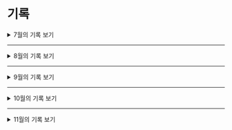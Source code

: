 # 기록

<details>
<summary>7월의 기록 보기</summary>
<div markdown="1">

#### 21.07.06 23:00

    레포지토리 클론 후 react / typeScript 추가

#### 21.07.07 01:00

    eslint, prettier, vscode setting 적용 후 typescript 테스트 페이지 추가 - 오후에 더 진행 할 예정

#### 21.07.07 23:07

    Atomic 디자인 설계시 컴포넌트 단위 확인을 위한 Storybook 적용 - Eslint와 Storybook에서 충돌이 났는데 해당 파일들 예외처리 해뒀음

#### 21.07.23 20:00

    회원 가입, 로그인 페이지를 구현했음
    - redux 추가
    - 회원가입의 경우 사용자 정보를 객체로 묶은 후 axios post통신으로 서버에 전송
    - 로그인의 경우 사용자가 입력한 이메일, 비밀번호를 묶은 후 axios post통신으로 서버에 전송 후 JWT 토큰을 받아 와서 사용

#### 21.07.26 17:30

    회원 가입 페이지 수정
    - 생년월일을 한줄로 입력 받던 것을 년, 월, 일 단위로 나누어서 받은뒤 concat을 통해 합쳤음
    - 성별을 boolean타입으로 추가 - 프론트에서 사용할때는 "M", "F"로 성별 판별 후 객체로 묶어서 보낼대 boolean으로 변환 후 전송

#### 21.07.27 19:34

    회원 가입 페이지 약관 동의 버튼 추가
    - 토글 형식으로 생성
    - 동의 하지 않으면 회원 가입 불가, 동의 시 회원 가입 가능

#### 21.07.28 16:40

    Atomic Design과 StoryBook을 이용해서 컴포넌트 분리 작업
    - atom - Button, Icon 생성

#### 21.07.29 17:35

    Atomic Design과 StoryBook을 이용해서 컴포넌트 분리 작업
    - atom - Image, Input, Label 생성
    - molecules - FormInput 생성

#### 21.07.30 17:44

    Atomic Design과 StoryBook을 이용해서 컴포넌트 분리 작업
    - 따로 코딩하지 않고 atom에서 molecules로 조합하면서 응용 하는 방법 공부

</div>
</details>

---

<details>
<summary>8월의 기록 보기</summary>
<div markdown="2">

#### 21.08.02 18:56

    Atomic Design과 StoryBook을 이용해서 컴포넌트 분리 작업
    - molecules - Card, ModalItem 생성
    - organism - Boxes, CardGrid, Modal 생성

#### 21.08.03 19:48

    Atomic Design과 StoryBook을 이용해서 컴포넌트 분리 작업
    - GlobalStyle을 이용해 App과 StoryBook에 Reset.css 적용
    - organisms - header 생성
    - template - baseTemplate 생성 -> 대부분의 페이지 형태를 이거로 사용

#### 21.08.04 21:14

    컴포넌트 분리 작업 및 개발 보수 진행
    - StoryBook 설정에 Provider 추가 -> 사용하지 않을 경우 dsipatch 에러 발생으로 테스트 불가
    - 회원 가입 페이지의 state 간소화 진행 - 비슷한 유형의 함수와 state를 8개에서 1개로 줄임
    - ※기존의 로그인 페이지 atomic으로 재구성 완료, 회원 가입 페이지는 80% 완료※

    ### 추후 무조건 수정 해야하는 거
    1. 리덕스 dispatch.then 에서 발생 하던 [Property 'then' does not exist on type ...] 에러를 일단 조건문으로 우회해서 해결  - login, join ※ async await 처럼 데이터의 전송을 기다리지 않아서 생기는 문제가 발생 함

    2. Card 필요한 형태로 처음부터 다시 만들기 - [사용자에게 보여지는 카드, 내가 좋아하는 작가 카드]

#### 21.08.05 18:19

    - ※기존의 회원 가입 페이지 atomic으로 재구성 완료※
    - 회원 가입, 로그인 페이지 validator 테스트 적용 결과 => 잘 됨, 바로 사용 가능
    - 지금까지 제작한 StoryBook 팀원들 확인할 수 있게 사이트를 통해 배포
    [개발한 페이지 보기](https://photologger.netlify.app)

#### 21.08.06 20:33

    - ※회원 가입, 로그인 페이지 validator 적용 완료※ => 사용자가 잘못 입력할 경우 바로 확인 가능, 모든 조건 완료 되어야지 버튼 활성화
    - 백엔드에서 제공한 회원가입 Mock 서버와의 Post 통신 Test 성공

#### 21.08.07 21:36

    - 회원 가입, 로그인 알고리즘 변경 -> 테스트만 해보면 됨

#### 21.08.08 20:40

    - 메인 페이지 구성 변경 - SearchBar, Title, KoreaMap 추가 -> KoreaMap(SVG 세밀한 수정 필요 !!!!!)
    - Search 페이지 생성 - 메인 페이지에서 검색 할 경우 그 내용을 query로 이용해서 Search 페이지로 이동

#### 21.08.09 19:07

    - 메인 페이지 지도 수정 - SVG 이미지를 컴포넌트로 변경, 지역 위에 마우스가 올라 갈 경우 색상 변경, 클릭시 해당 지역으로 사진 검색 *해당 위치가 어디인지를 표현 해주어야 함 => (21.08.09 19:38 적용 완료)

#### 21.08.10 20:31

    - Mock 서버 통신을 이용해 Jwt 획득 및 로컬 스토리지에 복호화 후 저장까지 완료
    - 로컬 스토리지의 값 유무에 따라 header의 내용이 변함 -> login, join이 있다가 로그인 상태가 되면 mypage, cart, logout이 나옴
    - MyPage에서 쓸 MyMenu molecules 구성 완료

    - ※21.08.04의 문제였던 dispatch 오류 해결... 스택오버플로는 신이야!※
    => [커스텀 dispatch를 만들어야 하는 이유]: <https://stackoverflow.com/questions/63811401/property-then-does-not-exist-on-type-asyncthunkaction-redux-toolkit>
    => pure한 dispatch를 사용하기 보단 새로운 dispatch기능과 타입을 가지고 있는 useAppThunkDispatch를 만들어서 사용

#### 21.08.11 22:28

    - molecules - EditProfile 생성 완료
    - 내 정보 수정 페이지 생성 완료 => 유저의 기존 정보를 초기 화면에 표시
    - 로그아웃 기능 구현 - localStorage clear 방식
    - login, join 동작 시 페이지를 새로 고침해야지 정상적으로 localStorage에서 데이터를 가져오는 에러 해결
    => [새로고침 시 함수가 동작되는 경우]: <https://geonlee.tistory.com/191>
    => history.replace('/')가 아닌 window.location.replace('/') 사용

    - MyPage에서의 메뉴별 렌더링 방식은 파라미터를 읽은 후 switch case문을 구별해서 렌더링 하는 방식 사용
    - 페이지 렌더링 시 스크롤이 고정되어 있던 것을 항상 맨 위로 가게끔 ScrollToTop 생성 및 적용
    - KoreaMap 그나마 유지보수 하기 쉽게 코드 수정 했음

    - bcrypt와 bcryptjs 중 bcryptjs를 사용하게 된 이유
    => bcrypt는 c++로 제작이 되었고 bcryptjs는 pure JS로 제작 되었다. 알고리즘은 동일하고 속도는 bcrypt가 1.3배 정도 빠르지만 NodeJS, Node-WebKit, Electron 에서만 사용이 가능하다.
    => bcrypt 쓰면 aws-sdk 에러남;;
    - bcryptjs를 쓰면서 spring 쪽을 같이 조사했는데 spring과 npm의 bcrypt 알고리즘이 동일하다면 salt값을 안 넘겨주어도 될 거 같다?

    - molecules - ModalLoading 생성 완료
    - 로그인, 회원 가입 시 통신 하는 시간 동안에 보여줄 Loading 페이지 구현 완료 - 추후 상품 검색에서도 사용 가능

#### 21.08.11 22:28

    - 백(spring boot)와 프론트(react) 에서 bcrypt 동작이 일치하는지 확인 완료
    => 프론트에서 해싱한 비밀번호를 넘기면 백에서 받은 후 대조 후 판별 - 서로 다른 라이브러리를 사용하지만 동작이 동일

#### 21.08.13 21:53

    - 백(spring boot)와 프론트(react) 에서 로그인, 회원가입, 개인 정보 수정, 개인 정보 불러오기 axios 통신 테스트 완료
    => 정상 작동 됨 - 문제였던 부분 (통신 과정에서 유저 정보들을 data로 묶어서 보냈는데 백에서 이상하게 받음...)

#### 21.08.14 21:37

    - 회원 가입 단계에서 이메일 중복 체크하는 버튼 생성 및 validator 추가
    => 동작은 get으로 통신하여서 리턴 값을 받아서 체크

#### 21.08.15 19:26

    - 페이지 이동할 때마다 토큰이 만료되었는지 백엔드와 통신 설정하기 완료
    => useEffect를 이용하여서 렌더링 이전에 API와 통신 후 만료되었으면 login페이지로 아니라면 정상적을 진행하는 방식
    => 백엔드에서 API가 완성되면 바로 테스트 가능

    - 중복 로그인, 회원 가입 방지하기
    => useEffect를 이용해서 store에서 유저 정보를 가져오는데 유저정보가 없으면 로그인 페이지로 있으면 정상적으로 진행

#### 21.08.16 16:20

    - 시작 시 favicon error 해결 => 문제는 없지만 콘솔 창에서 거슬려서 link를 통해서 해결
    - 로그인 실패 했는데도 헤더가 바뀌던 문제 해결
    => 지금까지는 그냥 리턴이 있으면 무조건 로그인 성공하는 판정이었다.
    => action - login의 dispatch에 조건문을 걸어서 토큰이 있으면 로그인 없으면 실패로 변경

    - axios 통신 패치 - [로그인, 회원 가입, 유저 정보 조회, 유저 정보 수정, 이메일 중복 확인]
    => 필요 없는 부분 지우고 수정이 필요한 부분들은 수정
    => 로그인 실패시 로그인 페이지에 남아있기 위해서 action에서 promise.resolve에 data를 넘겨 준 뒤 then에서 확인 후 분기

    - 이메일 중복 체크 성공 후 내용을 지운 후 아무 이메일을 넣어도 성공 이라고 나오던 것을 수정
    => 이제 지운 후에 다시 입력 할 경우 다시 중복 검사 해야 함

#### 21.08.17 21:15

    - join, login, edit-profile 페이지 component 전부 수정
    => 사용하지 않는, 스타일은 같은데 추가로 만들어져 있는 등 수정

    - axios 통신 과정에서 예외 처리 추가
    => dispatch then이후 catch를 이용해 서버와의 통신이 안되었을 경우의 조치 추가

    - Card 컴포넌트 새로 개발 해야 함

#### 21.08.18 19:41

    - 백엔드와 JWT체크 통신 성공 및 적용 완료
    => 체크 항목 1. JWT가 만료되었는가?, 2. 백에서 발급한 JWT와 userEmail정보가 무결성을 가지고 있는가?

    - edit-profile 페이지 useEffect가 아닌 useLayoutEffect를 이용해서 JWT 통신 체크
    => [왜 useLayoutEffect를 쓸까?]: <https://hyojin96.tistory.com/entry/%F0%9F%8D%80-useEffect-VS-useLayoutEffect-%F0%9F%8D%80>
    => 백에서 만료되었거나 무결성이 위배된다고 오면 로그아웃 후 로그인 페이지로 이동
    => 문제 없을 경우 유저 정보를 받음 그 후 state에 저장

    - redux-services-auth 에 JWT 체크하는 통신 추가
    => 리덕스를 이용해 행위를 체크한 후 store에 데이터를 저장하는 방식을 사용하지 않음
    => 리덕스는 새로고침시 초기화가 되기 때문에 redux-persist나 localStorage에 데이터를 저장 후 가져오는 방식으로 해야하는데, 지금 와서 redux-persist를 사용하기에는 주저가 있고, localStorage에 저장은 문제가 될 소지가 다분해 사용하지 않음 - useState 사용

#### 21.08.19 19:00

    - commons - routes.ts를 생성 해 눈에 보이던 경로를 전부 변수로 전환
    - setupProxy.ts를 이용해 다른 방식의 CORS 문제 해결 시도
    => 기존의 방식에서 생기던 문제 - Package.json에 [proxy: 주소] 를 추가하던 방식인데 favicon에러가 지속적으로 발생, 문제는 없지만 거슬린다.
    => [typeScript에서 setupProxy.ts가 안될 때](https://egas.tistory.com/39?category=480808)

    - 백엔드와 비밀번호 재 설정 통신 성공 완료
    => 사용자가 입력한 이름, 이메일, 전화번호가 DB와 일치 할 경우 해당 이메일로 랜덤 비밀번호를 보내는 방식 - 로그인 후 비밀번호 수정 해야 함

#### 21.08.20 17:39

    - 비밀번호 재 설정 페이지 완성 및 axios 통신 적용 완료
    => 성공 시 이메일을 확인하라는 모달창이 뜨고 로그인 화면으로 가는 버튼이 생김
    => 실패 시 alert 창으로 정보가 불일치 하다고 알려준 후 새로 고침

    - 회원 가입 시 이메일 인증 기능 추가
    => 이메일 중복 확인에서 "확인" 버튼을 누른 후 이미 가입된 이메일이면 validator로 이미 가입된 메일이라 표시
    => 가입 가능 할 경우 "확인" 버튼이 "재 전송" 버튼으로 바뀌고 밑에 숨겨진 폼이 생겨남
    => 폼의 주요 내용은 인증 번호 입력 폼, 인증 번호 확인 버튼, 유효성 결과 문장
    => 인증 성공 할 시에는 인증 성공이라는 메시지가 출력 됨
    => 인증 실패 시에는 인증 번호가 일치하지 않다는 알림이 뜸
    => 현재는 mock 서버 주소로 구현 완료 되었고 API 개발이 완료 되면 바로 적용 가능 - onEmailAuthCheckHandler

#### 21.08.21 19:06

    - 이메일 인증 까지 성공 해야 회원 가입이 가능하게 state 추가 및 완료 조건 수정

    - 마이 페이지의 이미지 업로드 페이지 구현 중
    => 거의 다 만들었고 일단 기본 적인 형태만 잡았음
    => 버튼을 눌러서 이미지 업로드 하는 방식, 내일 완성 예정

#### 21.08.22 11:16

    - 이미지 업로드 페이지 구현 중
    => 배치는 끝났고 handler와 func 몇 개만 추가 하면 끝, multipart/form-data 형식으로 전송하게 끔 구성 - 나중에 배열 형태로 보내면 됨
    => 이미지 불러온 후 미리 보기가 가능하게 수정 할 예정
    => 추후 사진 위치 정보를 어떻게 입력하거나 받을 지 구상 할 예정

#### 21.08.23 18:58

    - 이미지 업로드 구현 완료
    => 버튼을 눌러 업로드 하고, 이미지 업로드 시 전송 전 미리 보기로 볼 수 있게 제공
    => 사용자가 수동으로 정보를 기입 할 수 있게끔 구현 - 내용은 아직 정하지 않았음
    => axios POST 통신을 통해서 전송하는데 multipart/form-data 형식으로 분할 해서 전송하게 끔 구현
    => API 주소만 들어오면 바로 테스트 가능
    => 우려 되는 부분 - 이번에는 파일이 껴서 object 타입으로 보내는데 백에서 그렇게 받을 수 있을까?
    - [formData의 값을 console.log로 볼 수 없는 원인](https://velog.io/@josworks27/formData-console.log)
    - [muiltipar/form-data 참고](https://stackoverflow.com/questions/41610811/react-js-how-to-send-a-multipart-form-data-to-server)

#### 21.08.24 22:44

    - Card 컴포넌트 구현 중
    => 구현 형태
        1. 그냥 보여지는 거, 마우스 갖다 대면 보여지는 거 [사진 || 작가, 조회수, 좋아요, 구매 수, 구독 버튼]
        2. 마우스 클릭 후 보여지는 거 [왼쪽: 사진 || 사진 구독 버튼 || 작가 프사, 작가명, 작가 구독 버튼 및 작가 구독자 수 || 댓글 ||   작가의 다른 이미지], [오른쪽: 사진 본 횟수, 사진 구매 수, 사진 구독 수 || 가격, 사진 정보, 구매 버튼 || 주의 사항 || 키워드]
        3. 작가 보여지는 거 [프로필 사진, 작가 이름 || 보유 사진- 보유 사진 중 4개 가져와서 타일 형식으로 작게 만들고 보여주기]
    => 현재 1번 형태의 카드 완성 - 마우스 오버 시 정보가 나옴 (정보는 axios 통신을 통해 획득)
    => [마우스 오버나 엔터 시 움직일 때마다 깜빡이는 경우](https://developpaper.com/question/onmouseover-event-why-does-the-layer-flicker-when-the-mouse-moves/)
    => 마우스 진입 시 기존의 영역에 새로운 것이 생겨서 마우스 아웃으로 판별하기에 새로운 영역에 이벤트를 끄는 방식으로 css에 pointer-events: none; 속성 넣으면 됨
    => css에 pointer-events: none; 속성 넣으면 됨

    - git flow 첫 사용 develope을 만들고 feature에 card_component, cursor_based_pagination branch 생성
    - Netlify 이용한 storybook 배포 잠정 중단 - 에러가 너무 많이 난다.... 수정 시에 많은 시간 투자 필요

    - 백엔드와 이미지 업로드 페이지 통신 시도
    => 실패, 나중에 확인해보니 데이터 값이 null이 들어감 이게 왜 이런 오류가 나는지는 모르겠는데 일단 해결 했음 문제 확실히 인지 예정

#### 21.08.25 21:48

    - 어제 실패 했던 이미지 업로드 통신 성공!
    => 프론트 측의 문제였고 이미지 업로드 후 미리보기 부분에서 에러가 났었다. 바로 해결 후 업로드 해보니 백엔드의 DB에 잘 저장 되었다.
    => 이제 이미지 업로드 후의 동작에 대한 설계가 필요하고, 어떤 정보들을 보내줄 지 고민해봐야 함

    - Card 컴포넌트 구현 중
    => 오늘 2번 형태의 카드 완성 - 사용자의 마이 페이지에서 좋아요 한 작가의 프로필 Card, 마우스 오버 시 하트가 나옴
    => 3개의 타입 에서 [사용자의 마이 페이지에서 좋아요 한 사진 Card] 형태가 추가 되어 총 4개의 타입으로 제작

#### 21.08.26 19:56

    - Card 컴포넌트 완성
    => 3번 형태의 카드 완성 - 사용자의 마이 페이지에서 좋아요 한 사진 Card, 마우스 오버 시 하트가 나옴
    => svg 이미지들을 컴포넌트로 바꿔서 유지 보수 하기 쉽게 변경

    - 기존의 Cart Type04를 ImageDetail 페이지로 변경 후 개발 중 현재 80% 완성
    => 사진을 눌렀을 때 나오는 정보를 표시하는 페이지
    => 댓글, 키워드, 작가의 다른 사진 보기 기능만 만들면 됨

#### 21.08.27 23:06

    - 커서 기반 페이지네이션 구현 중
    => 라이브러리가 많은데 그중에서 일단 2개를 골라서 2개 다 만들고 마음에 드는 걸로 써보려고 한다.
    1. https://www.npmjs.com/package/react-infinite-scroll-hook
    2. https://www.npmjs.com/package/react-window

    => 1번으로 하니 hook전용이라 편한데 세밀한 설정을 건드리기가 너무 까다롭다
    => 2번은 아직 미구현

#### 21.08.30 23:05

    - 커서 기반 페이지네이션 결과
    => 1번 방법을 사용하기로 결정 - 나는 끝났고 백엔드 측의 API 개발이 완료되어야 이 다음이 진행 가능하다.
    => 잠정 중단. 다른 페이지 먼저 만들기

    - 이메일 인증 시스템 변화
    => 기존 회원 가입 시 문자열 검사하는 방식에서, 이메일로 발송된 링크를 누르면 인증 되는 방식으로 변경
    => 내일 회원 가입 이메일 인증 제거, 회원 가입 끝나면 이메일 인증 하라는 창 보여주기

    - 로그인 결과 값 변경
    => 기존 2개의 결과 값에서 3개의 결과 값으로 변경 됨
    => (로그인 성공, 로그인 실패) - (로그인 성공, 로그인 실패, 이메일 인증 필요)

#### 21.08.31 18:13

    - 커서 기반 페이지네이션 테스트 완성
    => 잠정 중단 하기로 했었는데 갑자기 아이디어가 생각 나서 구현 했다.
    => src 폴더에 mockData.json을 만들고 로컬로 API를 띄운다음 axios.get으로 테스트 했다.
    => 잘 되었고 이제 백엔드에서 만든 API를 가지고 테스트를 하면 된다.

    - 회원 가입 이메일 인증 성공
    => 회원 가입 끝난 후 이메일로 이동해서 받은 링크로 이동을 해야지 로그인 가능
    => 테스트는 성공했고 이제 세부적인 사항과 로그인 로직만 수정하면 된다.

</div>
</details>

---

<details>
<summary>9월의 기록 보기</summary>
<div markdown="3">

#### 21.09.01 19:19

    - Main의 koreaMap 제거
    => 디자인이 이쁘면 특색있는 기능이 될 거 같은데 디자인 쪽이 영 자신이 없어서 그냥 제거 했다.
    => koreaMap 대신 백엔드 쪽에서 최신에 업로드 된 이미지를 받아서 커서 기반 페이지네이션으로 렌더링 하기로 했음 - 현재는 개인적으로 만든 mock data 넣은 상태

    - 회원 가입 후 이메일 인증 하라는 페이지로 이동
    => 이제 회원 가입 후 바로 로그인 페이지로 이동하는 것이 아닌 이메일 인증 하라는 Notice 페이지로 이동

    - 로그인 로직 변경 완료
    => 통신의 응답 값으로 isvalue를 받는데 로그인 성공시 1, 이메일 또는 비밀번호가 틀렸을 시 0, 이메일 인증이 안되었을 경우 2로 온다.
    => 1의 경우에만 로그인 후 메인으로 이동하고 0과 2의 경우에는 각각 어떤 문제인지 alert로 사용자에게 표시해준다.

#### 21.09.02 20:46

    - 결제 페이지 구현 중 - 80% 완료
    => 아임포트를 이용해서 구현
    => 클라이언트에서 아임포트와 통신을 한 후 아임포트 측에서 넘겨주는 데이터를 백엔드에 다시 전송해주는 방식
    => 현재 클라이언트에서 아임포트와 통신을 한 후 데이터 받아오는 부분까지는 완성
    => 백엔드측의 API와 페이지에서의 뼈대만 조금 손 보면 완성

#### 21.09.03 17:05

    - 결제 페이지 완성
    => UI 뼈대 완성
    => 백엔드 측에서 프론트와 아임포트의 통신 결과 값을 받는 API만 완성되면 종료

#### 21.09.06 21:11

    - feature/best_category_404 브랜치 생성
    => best, category, 404 페이지 만든 후 develop에 merge 할 예정

    - best 페이지 완성
    => 기존의 search 컴포넌트를 활용하여서 간단하게 parameter로 입력 받는 페이지로 생성

    - category 페이지 진행 중
    => 카드 형태로 구현 예정
    => 생각이 좀 바뀌었는데 헤더에 별도로 버튼으로 두지 말고 메인 화면에서만 카드 형태로 보여줘야겠다.

#### 21.09.07 21:08

    - category에 사용 할 card 완성 type04로 생성
    => 마우스가 위에 올 시 이미지가 확대 됨

    - postman mock server 직접 만들어서 테스트 중
    => 커서 기반 한번 임의로 테스트 중인데 에러 떠서 확인 중

#### 21.09.09 20:24

    - 커서 기반 페이지네이션 1차 테스트 완료
    => 아직 서로 맞춰야 할 부분이 많음
    => 변수도 수정 해야 하고 백엔드에서 생성한 API 주소도 변경 해야 함

    - 결제 페이지 결제 성공 후 정보 전송 테스트 완료
    => 백엔드 측에 제대로 잘 넘어감
    => 중복일 경우도 백엔드에서 대비를 해두었음

#### 21.09.10 16:41

    - category 구현 완료
    => 메인 페이지에서만 보이며 상품 바로 위에 위치함
    => 가로 스크롤 형태로 구현 - 스크롤 대신 드래그 기능 사용
    => 클릭 시 해당 카테고리 페이지로 이동

    - 404 페이지 구현 완료
    => 잘못된 주소로 이동 할 경우 404 페이지로 이동
    => 에러 내용과 메인으로 돌아가기 버튼이 있음

#### 21.09.13 22:18

    - MyPage의 결제 내역 구현 중
    => 사용자가 보고 싶은 기간을 정해서 볼 수 있게 구현 중
    => mock 데이터는 직접 만들어 두었고 데이터 가져오는 것도 확인했음
    => 데이터 가져온 뒤 어떻게 보여줄 지 정하면 끝

#### 21.09.14 20:26

    - MyPage의 결제 내역 페이지 구현 완료
    => 디자인을 제외한 부분 구현 완료
    => axios 통신을 통해 받아 온 후 list형태로 뿌려준다.
    => 정보가 많을 경우 스크롤로 확인 가능

#### 21.09.15 09:04

    - 기존의 404 컴포넌트를 더 세분화 함
    => 페이지 자체를 가져오던 방식에서 컴포넌트만 가져오는 방식으로 변경
    => 좀 더 다양하게 쓸 수 있게 됨
    => 마이 페이지에서 등록되지 않은 주소로 이동 할 때에도 사용 가능

#### 21.09.16 22:05

    => 그냥 map을 쓰면 에러가 나는 이유 [https://devbirdfeet.tistory.com/47]

    - MyPage 구독한 이미지 / 작가 페이지 구현 완료
    => 토글 버튼을 눌러서 이미지와 작가 페이지를 왔다 갔다 할 수 있음
    => 해당 페이지 도착 하면 바로 API 통신 그 후 렌더링
    => useEffect를 사용해서 초기 페이지 진입 시 통신 후 Item들 세팅

    - MyPage 구매한 이미지 페이지 구현 완료
    => 결제 내역 페이지와 동일한 형태로 구현 했음
    => 기간을 정해서 볼 수 있게 구현

#### 21.09.17 16:38

    - Card 컴포넌트에 type 05, 06 추가
    => 이미지 관리 페이지에서 사용 할 카드 형태

    - MyPage 이미지 관리 페이지 구현 중
    => 승인, 심사 중, 승인 불가 형태로 구분 되어있음 각각 클릭해서 확인 가능
    => 거의 다 만들었는데 Postman의 호출 횟수가 넘어가서 더 이상의 테스트 불가로 중단

    => 다음부터는 로컬 json-server로 해야 할 듯

#### 21.09.20 21:11

    - Image Upload 페이지에 사용 할 위치 정보 폼 생성 완료
    => Kakao Map API 사용, 사용자가 클릭 하면 로드뷰와 마커가 해당 위치로 이동하고 주소가 InfoWindow로 뜸
    => Component로 만들었는데 어떻게 적용 할 지 생각 해야 함 - 주소 및 좌표 정보는 state에 저장 되고 있음
    => 자식의 props 정보를 부모로 올려 보내면 될 거 같음

    - PayLog 페이지 통신 후 업로드 할 변수 명 변경 완료

#### 21.09.21 12:08

    - Image Upload 페이지에 KakaoMap 융합 성공
    => 자식과 부모의 props 전달로 구현 했음
    => 키워드 입력 부분은 백엔드와 협의 후 간단하게 수정만 하면 됨
    => 위치 입력 부분은 Input 칸을 클릭 하면 kakao map이 뜨고 거기서 위치 클릭 후 저장 버튼을 누르면 state에 저장
    => 디자인은 나중에 하자...

    - mock data 서버 이전 성공
    => 기존의 postman에서 json-server(local)로 이동 - 한도가 초과되어서 이동 했음
    => 모든 api 불러오던 주소 변경

    - 모든 axios 통신 auth.services로 이동
    => 한 곳에서 통신 관리

    - Category 보여주는 로직을 변경
    => 기존에 무한 스크롤을 응용해서 진행 했는데 렌더링에 불필요한 것이 많아 시간이 오래걸렸음
    => 어차피 갚은 정해져 있으니 무한 스크롤이 아닌 그냥 map을 사용

    - map 함수 쓸때 () => {} 이렇게 쓰면 작동을 안한다. () => () 이렇게 해야 한다. - 1시간 동안 찾음

#### 21.09.22 16:33

    - 회원 가입 페이지에 사용자 프로필 사진을 등록할 수 있는 폼 추가
    => 기존 통신 시 Json 형태로 보내던 것을 FileData 형식으로 변경

    - 개인 정보 수정 페이지에 사용자 프로필 사진을 변경할 수 있는 폼 추가
    => 기존 통신 시 Json 형태로 보내던 것을 FileData 형식으로 변경

#### 21.09.23 20:00

    - MyPage 출금 페이지 80% 완성
    => 페이지에 들어갈 요소랑 백엔드에서 뭐 받을 지만 정확히 알아내서 요소만 채워 넣으면 됨
    => 정해진 뒤 mock data 만들고, li에 넣고 통신 테스트만 하면 됨

    - 판매자 대시 보드 페이지 준비 중
    => 약간의 틀은 잡아 놓았고 백엔드 측에서 데이터 넘겨줄 수 있는가 얘기 해봐야 함

#### 21.09.24

    - MyPage 출금 페이지 완성
    => 이제 useEffect로 로그인 후 유저 정보가져와서 테스트만 해보면 됨

    - 백 엔드와 프로필 사진 테스트 완료
    => 회원 가입, 로그인에서의 데이터 전송 성공
    => 이미지 업로드 시 어떤 값들이 필요한지 전달 받았음

#### 21.09.25 20:18

    - MyPage 대시보드 진행 중
    => 뼈대 구축 완료, 들어갈 요소도 정해 놓았음
    => 상단: 프로필 사진, 닉네임 | 중단: 총 판매 수익금, 총 판매 량, 판매 중인 사진 수, 구독자 수 | 하단: 현재 판매 중인 사진 리스트로 보여주기

#### 21.09.28 23:12

    - MyPage 대시보드 진행 중
    => 시간이 부족해서 css만 조금 추가 및 기존 것 보수

#### 21.09.29 23:09

    - MyPage 대시보드 완성
    => axios 통신으로 유저 정보 가져온 후 렌더링하는 방식

    - 사진 클릭시 사진 정보 페이지로 이동하게끔 작동 시키기

    - 이제 본격적인 디자인 손질 들어갑니다잉

#### 21.09.30 10:43

    - Img Card와 Image Detail 연결 성공
    => 이제 Card 클릭 시 Image Detail 페이지로 이동
    => axios Card에서 Image Detail로 Image ID를 보내주고 useLayoutEffect를 사용해서 데이터를 가져옴

    - 기존의 Category Url 수정
    => /search/{catery 명} path parameter에서 /category?item= query string 형태로 변경
    => routes 수정 - category, img

</div>
</details>

---

<details>
<summary>10월의 기록 보기</summary>
<div markdown="4">

#### 21.10.01 09:52

    - 오늘 부터 Css 칼질 들어갑니다.
    => 반응형을 고려한 디자인, 기존의 px 단위들을 em, rem, % 단위로 변경
    => 최대한 깔끔하게 꾸며 봅시다.
    => 반응형으로 많은 레이아웃 수정이 필요한 페이지 - MyPage, ImageDetaile
    => 미디어 쿼리는 3가지 분기점으로 나눠서 진행 - https://hohoya33.tistory.com/127
    => font-size는 기본을 62.5%로 적용 후 개별의 페이지 마다 rem을 사용

#### 21.10.04 21:25

    - npm react-responive 설치
    => react에서 반응형을 쉽게 할 수 있는 모듈 설치
    => src/MediaQuery.tsx 생성 - phone, tablet, pc로 구분
    => PC 먼저 다 만들고 Tablet 마지막에 Mobile로 작업
    => 1차 완료: css의 어느정도의 틀 2차 완료: 완전 끝

    - PC
    => Header, Main, Join, Login, MyMenu 1차 완료

    - organsim - modal 삭제
    => 쓸데 없이 중첩 되는 구조여서 분해하고 별도로 옮겼음

    - 이거 코드 처음부터 다시 수정하는 것도 재미있네 ㅋㅋ

#### 21.10.05 23:03

    - PC
    => PayLog, Purchase, RePassword, 404, Notice, Management 1차 완료
    => 어색 했었던 css도 수정 중

#### 21.10.06 23:25

    - PC
    => Exchange, Favorite, UploadImage, DashBoard, FormInput, PaymentItem 1차 완료

    - 남은 것
    => atoms
    => molecules - Card
    => organisms

#### 21.10.07 23:12

    - PC
    => EditProfile, PaymentItem 1차 완료
    => Card 60% 정도 완성 - 내용이 많아서 조금 오래 걸린다.

#### 21.10.08 11:21

    - PC
    => Card, ImageDetail, CardGrid, atoms 완성
    => Card의 % 단위의 축소로는 어려움이 생겨서 rem 고정 값을 사용
    => 태블릿이랑 모바일은 다른 rem 고정 값을 사용해서 보여 줘야 할 듯

    - 남은 것
    => Tablet, Mobile 에서의 렌더링
    => Card % 단위 축소를 해결해야 할 듯

#### 21.10.11 22:55

    - 구독 버튼 활성화
    => 기존의 껍데이만 있던 구독 버튼을 활성화 시켰음
    => css 에서 pointer-events: none; 이어서 문제가 있었는데 잘 해결 됬음

    - 저녁에 백엔드와 구독 및 이미지 상세 페이지 테스트 완료
    => 사진, 유저 구독 및 이미지 상세 페이지 성공적으로 완료
    => auth.services 구독 관련 통신 추가

#### 21.10.12 21:52

    - 이미지 상세 페이지에 상품 구매 버튼 활성화
    => 껍데기만 있던 구매 버튼을 활성화 시켰음
    => auth.services 상품 구매 관련 통신 추가

    - 이미지 결제 내역 페이지 테스트 완료
    => 백 엔드와 테스트 성공, 1가지 문제가 있는데 s3 설정이 자 안된 거 같음

#### 21.10.18 15:40

    - 장바구니 페이지 구현 중
    => header와 myMenu에 장바구니를 추가 했음
    => 클릭 시 장바구니 페이지로 이동
    => 현재 mock data만든 후 불러와서 체크 까지 가능
    => 이제 css 디자인 바꾸고 선택 상품 결제 하는 통신 만들면 됨

    - 모든 갤러리의 이미지에 장바구니로 저장하기 버튼 만들어야 함

#### 21.10.20 19:45

    - 장바구니 페이지 구현 중
    => 체크 시 모든 가격이 얼마인지 확인 할 수 있게 적용
    => useEffect를 사용해서 상태 관리 중

    - auth.services에 2개의 통신 추가 했음
    => cart 정보 가져 올 때는 API로 토큰과 유저 이메일을 통해서 조회
    => 구매 시 토큰, 유저 이메일, 상품, 금액을 API로 전송

    - 이제 장바구니 추가와 삭제만 남았음

#### 21.10.21 22:21

    - 장바구니 페이지 구현 완료
    => 체크한 상풍 구매 뿐만이 아닌 삭제도 가능하게끔 구현 완료
    => 버튼을 통한 삭제

    - auth.services에 2개의 통신 추가
    => cart 삭제 하는 통신
    => img를 cart에 넣는 통신

    - 이제 테스트만 해보면 됨

### 21.10.22 20:26

    - 전체적인 코드 수정 중
    => 시험 기간이라서 백엔드와 테스트 하는 것이 어려워 코드 전체적으로 수정중

    - 코딩 컨벤션 재정립 - 혼자 하는 것이지만 그래도 통일 시켜야 편함
    1. 컴포넌트는 pascal case, 뒤에 전부 Item 붙이기
    2. 일반 함수, 변수는 camel case
    3. 통신은 snake case 인데 앞에 get 인지 post 인지 붙이기
    4. State 바꾸는 함수는 뒤에 event 붙이기
    5. any로 적은 거 명확한 타입으로 정의 하기

### 21.10.27 21:58

    - 내일 검색 페이지 테스트 준비
    => @를 넣어서 검색하면 작가를 검색하는 것이고, 그냥 문자만 넣으면 사진 검색
    => 사진 검색은 그냥 쓰고 작가 검색은 페이지를 따로 만들어야 할 거 같다.

### 21.10.28 19:22

    - 비상사태
    => 검색 페이지 구현을 갈아 엎어야 할 거 같다.
    => 이게 생각한 것 처럼 작동이 안된다.
    => 검색 할 때마다 레더링이 새롭게 되야 하는데 렌더링이 새롭게 안되고 주소랑 props만 변경이 된다.
    => 페이지르 새로 만들어야 하나? 이거 계속 생각 해봐야 할 거 같다.

</div>
</details>

---

<details>
<summary>11월의 기록 보기</summary>
<div markdown="5">

### 21.11.01 21:20

    - 검색 페이지 갈아 엎기
    => 현재의 검색 페이지는 별도의 한 개의 페이지로 구성되어 있다.
    => Search라는 페이지 안에 검색 폼 버튼이 있고 사진 카드를 렌더링 해주는 것도 있다.
    => 이거를 검색 폼과 사진 카드 렌더링 해주는 페이지로 따로 분리를 해봐야 할 거 같다.

    - CardGrid 수정 하기
    => 현재 CardGrid 컴포넌트는 매개변수를 받지 않고 있는데 이제 입력 값을 매개 변수로 주게끔 수정 해야 겠다.
    => 매개변수를 받으면 그에 따른 결과를 통신 받고 렌더링 하게끔 수정 해야 겠다.

### 21.11.08 14:50

    - 검색 페이지 보수 작업
    => history.go(0)을 이용해서 페이지 이동 후 강제로 새로고침하는 방식
    => props도 CardGrid로 잘 넘어감
    => 새로 생긴 문제 - 뒤로 가기 시 기존의 데이터가 남아 있음 (새로 렌더링 해야 할 거 같은데) 일단 이거로 씁시다
    => @로 입력 시 작가, 그냥 입력 시 사진 이름을 판별하는 분기점 생성
    => auth.service에서 API주소 넣고 바꾸면 될 거 같다.
    => 오늘 백엔드랑 테스트 있으니 일단 검색 하고 결과가 제대로 받아져 오는가 테스트 해보기

    - 뒤로 가기 시 새로고침 안되는 것도 해결 해야 할 문제

    - 아 작가랑 사진이랑 카드 형태가 다르니 CardGrid 작가 형태로 하나 더 만들어야 하나? 이걸 생각을 못하고 있었네 ;;

    - 장바구니 버튼 옮기기
    => 기존에는 메인 카드에 좋아요랑 같이 있었는데 앞으로는 상세 이미지 페이지에 구매 하기 위에 있음

    - 백엔드와 검색 페이지 테스트 실패
    => 통신을 해보는데 백엔드 측에서 오류가 발생했다. 잘 되던게 갑자이 안되서 난항을 겪고 있다. Postman에서도 안되서 에러 해결하고 다시 하기로 함
    => 일단 auth.service 커서 기반 페이지네이션 1개 -> 3개로 변경(img, default, auth)

### 21.11.11 00:49

    - mock data 수정
    => 너무 길어서 좀 짧게 수정

    - 보수 작업

### 21.11.12 21:25

    - 다음주에 프로젝트 끝냅니다. 끝내야 할 거 같습니다.

    - 다음주에 밑에거 다 끝내기 (css 제외)
    1. 만약 처음 카운트에서 에러 나면 그만 통신 하기 27 err => stop axios
    2. 사진 작가 검색 결과 페이지
    3. Css - mobile, tablet
    4. 코딩 컨벤션 수정
    5. 메인에 프로필 누르면 작가 페이지로 이동
    6. 로그인 또 이상하게 맛이 가버렸음
    7. card의 css들
    8. 이미지 업로드의 키워드 입력 방식
    9. 이미지 관리에서의 이미지 삭제 및 수정
    10. 이미지 대시보드 이미지 삭제 및 수정 없애기
    11. 구독한 이미지 및 작가의 버튼 상호 작용
    12. 장바구니의 멍청해 보이는 디자인
    13. 작가 상세 페이지

### 21.11.13 20:03

    - 시작이다.
    => 6번 로그인 문제 해결 - history.replace가 아니라 window.location.replace로 변경
    => 10번 문제 해결 - card type 07 생성

    - 작가 검색 결과 페이지
    => card grid 함수는 그대로 사용하고 문자열 검사를 해서 @ 포함하면 state 변경 후 서로 다른 결과를 보여주게 해야 할 거 같다.

</div>
</details>
